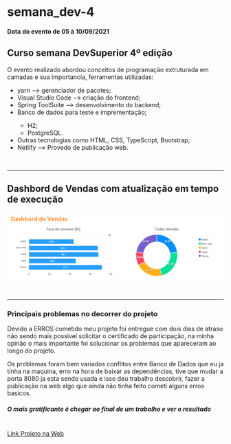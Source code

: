 <h1>semana_dev-4</h1>
<h4>Data do evento de 05 à 10/09/2021</h4>
<h2>Curso semana DevSuperior 4º edição</h2>
<p>O evento realizado abordou conceitos de programação extruturada em camadas e sua importancia, ferramentas utilizadas:</p>
<ul>
  <li>yarn --> gerenciador de pacotes;</li>
  <li>Visual Studio Code --> criação do frontend;</li>
  <li>Spring ToolSuite --> desenvolvimento do backend;</li>
  <li>Banco de dados para teste e imprementação;</li>
  <ul>
    <li>H2;</li>
    <li>PostgreSQL.</li>
  </ul>
  <li>Outras tecnologias como HTML, CSS, TypeScript, Bootstrap;</li>
  <li>Netlify --> Provedo de publicação web.</li>
</ul>
<br><hr>
<div>
  <h2>Dashbord de Vendas com atualização em tempo de execução</h2>
  <img src="Dashbord_venda.png" alt="Imagem do dashbord do site gráfico de barra e rosco">
  
</div>
<br><hr>
<h3>Principais problemas no decorrer do projeto</h3>
<p>Devido a ERROS cometido meu projeto foi entregue com dois dias de atraso não sendo mais possivel solicitar o certificado de participação, na minha opinão o mais importante foi solucionar os problemas que apareceram ao longo do projeto.</p>
<p>Os problemas foram bem variados conflitos entre Banco de Dados que eu ja tinha na maquina, erro na hora de baixar as dependências, tive que mudar a porta 8080 ja esta sendo usada e isso deu trabalho descobrir, fazer a publicação na web algo que ainda não tinha feito cometi alguns erros basicos.</p>
<h5>O mais gratificante é chegar ao final de um trabalho e ver o resultado</h5>
<br>
<a href="https://dsvendas-sinobre.netlify.app">Link Projeto na Web</a>
